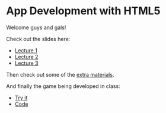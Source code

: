 # App Development with HTML5

Welcome guys and gals!

Check out the slides here:

* [Lecture 1](http://aranja.github.com/web-app-course/lecture-1/)
* [Lecture 2](http://aranja.github.com/web-app-course/lecture-2/)
* [Lecture 3](http://aranja.github.com/web-app-course/lecture-3/)

Then check out some of the [extra materials](https://github.com/aranja/web-app-course/tree/gh-pages/materials).

And finally the game being developed in class:

* [Try it](http://heima.nilsson.is/shares/web-course/game/)
* [Code](https://github.com/aranja/web-app-course/tree/gh-pages/game)
